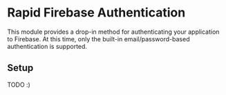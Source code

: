 # Rapid Firebase Authentication

This module provides a drop-in method for authenticating your application
to Firebase.  At this time, only the built-in email/password-based
authentication is supported.

## Setup

TODO :)